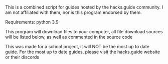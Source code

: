 This is a combined script for guides hosted by the hacks.guide community. I am not affiliated with them, nor is this program endorsed by them.

Requirements:
python 3.9

This program will download files to your computer, all file download sources will be listed below, as well as commented in the source code

This was made for a school project, it will NOT be the most up to date guide. For the most up to date guides, please visit the hacks.guide website or their discords
